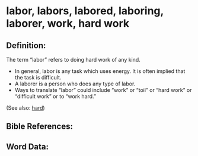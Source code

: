 # labor, labors, labored, laboring, laborer, work, hard work

## Definition:

The term “labor” refers to doing hard work of any kind.

* In general, labor is any task which uses energy. It is often implied that the task is difficult.
* A laborer is a person who does any type of labor.
* Ways to translate “labor” could include “work” or “toil” or “hard work” or “difficult work” or to “work hard.”

(See also: [hard](../other/hard.md))

## Bible References:



## Word Data:

